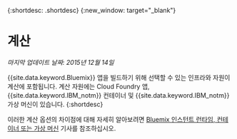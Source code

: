 {:shortdesc: .shortdesc} 
{:new_window: target="_blank"}

# 계산
*마지막 업데이트 날짜: 2015년 12월 14일*

{{site.data.keyword.Bluemix}} 앱을 빌드하기 위해 선택할 수 있는 인프라와 자원이 계산에 포함됩니다. 계산 자원에는 Cloud Foundry 앱, {{site.data.keyword.IBM_notm}} 컨테이너 및 {{site.data.keyword.IBM_notm}} 가상 머신이 있습니다.
{:shortdesc}

이러한 계산 옵션의 차이점에 대해 자세히 알아보려면 [Bluemix 인스턴트 런타임, 컨테이너 또는 가상 머신](https://developer.ibm.com/bluemix/2015/08/05/bluemix-instant-runtimes-containers-or-virtual-machines/) 기사를 참조하십시오.
